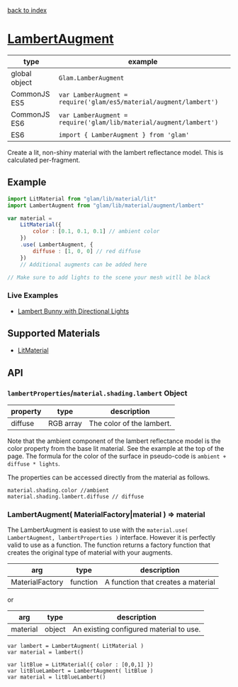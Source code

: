 [back to index](./)
# [LambertAugment](https://github.com/glamjs/glam/tree/master/lib/material/augment/lambert)

| type          | example |
| ------------- | ------------------------------------------------------------------ |
| global object | `Glam.LamberAugment`                                               |
| CommonJS ES5  | `var LamberAugment = require('glam/es5/material/augment/lambert')` |
| CommonJS ES6  | `var LamberAugment = require('glam/lib/material/augment/lambert')` |
| ES6           | `import { LamberAugment } from 'glam'`                             |

Create a lit, non-shiny material with the lambert reflectance model. This is calculated per-fragment.

## Example

```js
import LitMaterial from "glam/lib/material/lit"
import LambertAugment from "glam/lib/material/augment/lambert"

var material =
	LitMaterial({
		color : [0.1, 0.1, 0.1] // ambient color
	})
	.use( LambertAugment, {
		diffuse : [1, 0, 0] // red diffuse
	})
	// Additional augments can be added here

// Make sure to add lights to the scene your mesh witll be black
```

### Live Examples

* [Lambert Bunny with Directional Lights][example-lambert]

[example-lambert]: TODO

## Supported Materials

* [LitMaterial](./material-lit.md)

## API

### `lambertProperties`/`material.shading.lambert` Object

| property | type       | description |
| -------- | ---------- | ----------- |
| diffuse  | RGB array  | The color of the lambert. |

Note that the ambient component of the lambert reflectance model is the color property from the base lit
material. See the example at the top of the page. The formula for the color of the surface in pseudo-code
is `ambient + diffuse * lights`.

The properties can be accessed directly from the material as follows.

	material.shading.color //ambient
	material.shading.lambert.diffuse // diffuse

### LambertAugment( MaterialFactory|material  ) => material

The LambertAugment is easiest to use with the `material.use( LambertAugment, lambertProperties )` interface.
However it is perfectly valid to use as a function. The function returns a factory function that creates
the original type of material with your augments.

| arg             | type     | description |
| --------------- | -------- | ----------- |
| MaterialFactory | function | A function that creates a material |

or

| arg             | type     | description |
| --------------- | -------- | ----------- |
| material        | object   | An existing configured material to use. |


```
var lambert = LambertAugment( LitMaterial )
var material = lambert()
```

```
var litBlue = LitMaterial({ color : [0,0,1] })
var litBlueLambert = LambertAugment( litBlue )
var material = litBlueLambert()
```